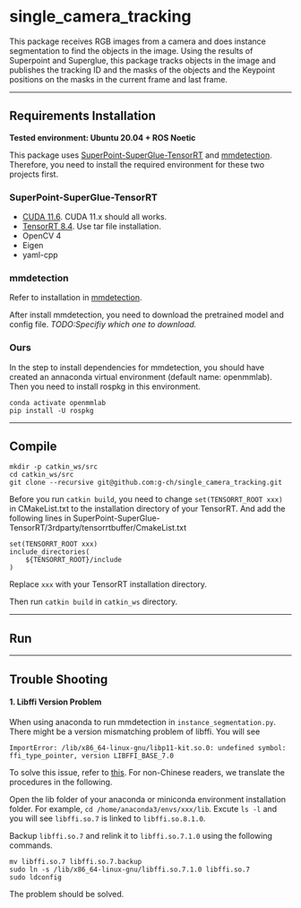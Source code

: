 # single_camera_tracking
This package receives RGB images from a camera and does instance segmentation to find the objects in the image. Using the results of Superpoint and Superglue, this package tracks objects in the image and publishes the tracking ID and the masks of the objects and the Keypoint positions on the masks in the current frame and last frame. 

____
## Requirements Installation
__Tested environment: Ubuntu 20.04 + ROS Noetic__

This package uses [SuperPoint-SuperGlue-TensorRT](https://github.com/yuefanhao/SuperPoint-SuperGlue-TensorRT) and [mmdetection](https://github.com/open-mmlab/mmdetection). Therefore, you need to install the required environment for these two projects first.

### SuperPoint-SuperGlue-TensorRT
- [CUDA 11.6](https://developer.nvidia.com/cuda-11-6-0-download-archive). CUDA 11.x should all works.
- [TensorRT 8.4](https://docs.nvidia.com/deeplearning/tensorrt/install-guide/index.html#installing-tar). Use tar file installation.
- OpenCV 4
- Eigen
- yaml-cpp

### mmdetection
Refer to installation in [mmdetection](https://github.com/open-mmlab/mmdetection).

After install mmdetection, you need to download the pretrained model and config file. _TODO:Specifiy which one to download._

### Ours
In the step to install dependencies for mmdetection, you should have created an annaconda virtual environment (default name: openmmlab). Then you need to install rospkg in this environment.
```
conda activate openmmlab
pip install -U rospkg
```

___
## Compile
```
mkdir -p catkin_ws/src
cd catkin_ws/src
git clone --recursive git@github.com:g-ch/single_camera_tracking.git
```

Before you run ```catkin build```, you need to change ```set(TENSORRT_ROOT xxx) ``` in CMakeList.txt to the installation directory of your TensorRT. And add the following lines in SuperPoint-SuperGlue-TensorRT/3rdparty/tensorrtbuffer/CmakeList.txt
```
set(TENSORRT_ROOT xxx) 
include_directories(
	${TENSORRT_ROOT}/include
)
```
Replace ```xxx``` with your TensorRT installation directory.

Then run ```catkin build``` in ```catkin_ws``` directory.

___
## Run


___
## Trouble Shooting
#### 1. Libffi Version Problem
When using anaconda to run mmdetection in ```instance_segmentation.py```. There might be a version mismatching problem of libffi. You will see
```
ImportError: /lib/x86_64-linux-gnu/libp11-kit.so.0: undefined symbol: ffi_type_pointer, version LIBFFI_BASE_7.0
```
To solve this issue, refer to [this](https://aitechtogether.com/python/92590.html). For non-Chinese readers, we translate the procedures in the following.

Open the lib folder of your anaconda or miniconda environment installation folder. For example, ```cd /home/anaconda3/envs/xxx/lib```. Excute `ls -l` and you will see `libffi.so.7` is linked to `libffi.so.8.1.0`. 

Backup `libffi.so.7` and relink it to `libffi.so.7.1.0` using the following commands.
```
mv libffi.so.7 libffi.so.7.backup
sudo ln -s /lib/x86_64-linux-gnu/libffi.so.7.1.0 libffi.so.7
sudo ldconfig
```
The problem should be solved.